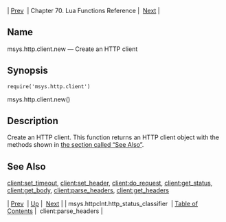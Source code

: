 | [Prev](lua.ref.msys.httpclnt.http_status_classifier)  | Chapter 70. Lua Functions Reference |  [Next](lua.ref.client_parse_headers) |

<a name="lua.ref.msys.http.client.new"></a>
## Name

msys.http.client.new — Create an HTTP client

<a name="idp15339392"></a>
## Synopsis

`require('msys.http.client')`

msys.http.client.new()

<a name="idp15341888"></a>
## Description

Create an HTTP client. This function returns an HTTP client object with the methods shown in [the section called “See Also”](lua.ref.msys.http.client.new#lua.ref.msys.http.client.new.see_also "See Also").

<a name="lua.ref.msys.http.client.new.see_also"></a>
## See Also

[client:set_timeout](lua.ref.client_set_timeout "client:set_timeout"), [client:set_header](lua.ref.client_set_header "client:set_header"), [client:do_request](lua.ref.client_do_request "client:do_request"), [client:get_status](lua.ref.client_get_status "client:get_status"), [client:get_body](lua.ref.client_get_body "client:get_body"), [client:parse_headers](lua.ref.client_parse_headers "client:parse_headers"), [client:get_headers](lua.ref.client_get_headers "client:get_headers")

| [Prev](lua.ref.msys.httpclnt.http_status_classifier)  | [Up](lua.function.details) |  [Next](lua.ref.client_parse_headers) |
| msys.httpclnt.http_status_classifier  | [Table of Contents](index) |  client:parse_headers |

